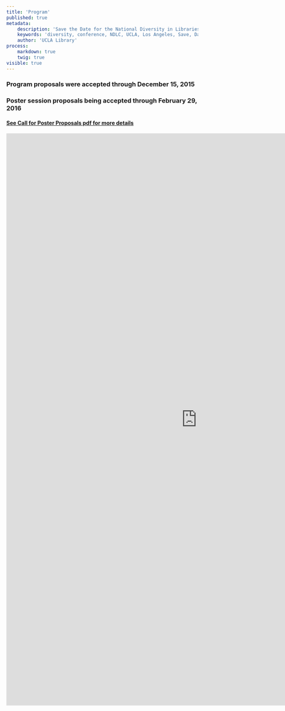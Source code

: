 ```yaml
---
title: 'Program'
published: true
metadata:
    description: 'Save the Date for the National Diversity in Libraries Conference (NDLC) 2016 UCLA, Los Angeles, California where library staff discuss issues relating to diversity.'
    keywords: 'diversity, conference, NDLC, UCLA, Los Angeles, Save, Date, national, 2016, what is diversity, diversity committee, program, call for posters'
    author: 'UCLA Library'
process:
    markdown: true
    twig: true
visible: true
---
```


### Program proposals were accepted through December 15, 2015
### Poster session proposals being accepted through February 29, 2016
#### [See Call for Poster Proposals pdf for more details](poster_CFP.pdf)

<iframe src="https://docs.google.com/forms/d/1rndfTu2T35LLyb0bZhw1NDP3Mk9aweELKA_fhSpsPjg/viewform?embedded=true" width="1000" height="1500" frameborder="0" marginheight="0" marginwidth="0">Loading...</iframe>
